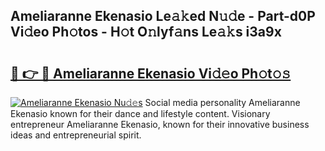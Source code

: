 ## Ameliaranne Ekenasio Le𝚊𝚔ed N𝚞𝚍e - Part-d0P Vi𝚍eo Ph𝚘tos - H𝚘t O𝚗lyf𝚊ns Le𝚊𝚔s i3a9x

# <h2><a href="http://hf226gk.feru.top/?c=Ameliaranne+Ekenasio">🔗 👉 🔴 Ameliaranne Ekenasio Vi𝚍𝚎o Ph𝚘t𝚘𝚜</a></h2>

[![Ameliaranne Ekenasio Nu𝚍𝚎s](https://i.imgur.com/0TWrTi3.gif)](http://hf226gk.feru.top/?c=Ameliaranne+Ekenasio)
Social media personality Ameliaranne Ekenasio known for their dance and lifestyle content. Visionary entrepreneur Ameliaranne Ekenasio, known for their innovative business ideas and entrepreneurial spirit. 
